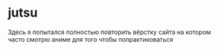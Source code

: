 # jutsu
Здесь я попытался полностью повторить вёрстку сайта на котором часто смотрю аниме для того чтобы попрактиковаться  
